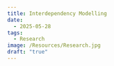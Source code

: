 ```yaml
---
title: Interdependency Modelling
date:
  - 2025-05-28
tags:
  - Research
image: /Resources/Research.jpg
draft: "true"
---
```

